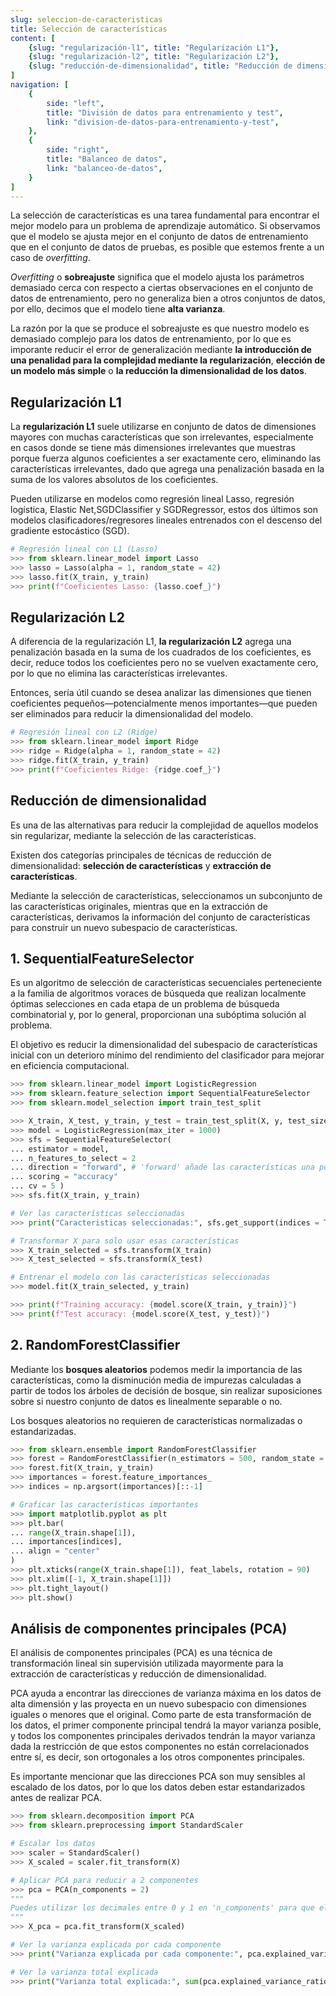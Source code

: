 ```yaml
---
slug: seleccion-de-caracteristicas
title: Selección de características
content: [
	{slug: "regularización-l1", title: "Regularización L1"},
	{slug: "regularización-l2", title: "Regularización L2"},
	{slug: "reducción-de-dimensionalidad", title: "Reducción de dimensionalidad"},
]
navigation: [
	{
		side: "left",
		title: "División de datos para entrenamiento y test",
		link: "division-de-datos-para-entrenamiento-y-test",
	},
	{
		side: "right",
		title: "Balanceo de datos",
		link: "balanceo-de-datos",
	}
]
---
```


La selección de características es una tarea fundamental para encontrar el mejor modelo para un problema de aprendizaje automático. Si observamos que el modelo se ajusta mejor en el conjunto de datos de entrenamiento que en el conjunto de datos de pruebas, es posible que estemos frente a un caso de _overfitting_.

_Overfitting_ o **sobreajuste** significa que el modelo ajusta los parámetros demasiado cerca con respecto a ciertas observaciones en el conjunto de datos de entrenamiento, pero no generaliza bien a otros conjuntos de datos, por ello, decimos que el modelo tiene **alta varianza**.

La razón por la que se produce el sobreajuste es que nuestro modelo es demasiado complejo para los datos de entrenamiento, por lo que es imporante reducir el error de generalización mediante **la introducción de una penalidad para la complejidad mediante la regularización**, **elección de un modelo más simple** o **la reducción la dimensionalidad de los datos**.

## Regularización L1

La **regularización L1** suele utilizarse en conjunto de datos de dimensiones mayores con muchas características que son irrelevantes, especialmente en casos donde se tiene más dimensiones irrelevantes que muestras porque fuerza algunos coeficientes a ser exactamente cero, eliminando las características irrelevantes, dado que agrega una penalización basada en la suma de los valores absolutos de los coeficientes.

Pueden utilizarse en modelos como regresión lineal Lasso, regresión logística, Elastic Net,SGDClassifier y SGDRegressor, estos dos últimos son modelos clasificadores/regresores lineales entrenados con el descenso del gradiente estocástico (SGD). 

```python
# Regresión lineal con L1 (Lasso)
>>> from sklearn.linear_model import Lasso
>>> lasso = Lasso(alpha = 1, random_state = 42)
>>> lasso.fit(X_train, y_train)
>>> print(f"Coeficientes Lasso: {lasso.coef_}")
```

## Regularización L2

A diferencia de la regularización L1, **la regularización L2** agrega una penalización basada en la suma de los cuadrados de los coeficientes, es decir, reduce todos los coeficientes pero no se vuelven exactamente cero, por lo que no elimina las características irrelevantes.

Entonces, sería útil cuando se desea analizar las dimensiones que tienen coeficientes pequeños—potencialmente menos importantes—que pueden ser eliminados para reducir la dimensionalidad del modelo.

```python
# Regresión lineal con L2 (Ridge)
>>> from sklearn.linear_model import Ridge
>>> ridge = Ridge(alpha = 1, random_state = 42)
>>> ridge.fit(X_train, y_train)
>>> print(f"Coeficientes Ridge: {ridge.coef_}")
```

## Reducción de dimensionalidad

Es una de las alternativas para reducir la complejidad de aquellos modelos sin regularizar, mediante la selección de las características.

Existen dos categorías principales de técnicas de reducción de dimensionalidad: **selección de características** y **extracción de características**.

Mediante la selección de características, seleccionamos un subconjunto de las características originales, mientras que en la extracción de características, derivamos la información del conjunto de características para construir un nuevo subespacio de características.

## 1. SequentialFeatureSelector

Es un algoritmo de selección de características secuenciales perteneciente a la familia de algoritmos voraces de búsqueda que realizan localmente óptimas selecciones en cada etapa de un problema de búsqueda combinatorial y, por lo general, proporcionan una subóptima solución al problema.

El objetivo es reducir la dimensionalidad del subespacio de características inicial con un deterioro mínimo del rendimiento del clasificador para mejorar en eficiencia computacional.

```python
>>> from sklearn.linear_model import LogisticRegression
>>> from sklearn.feature_selection import SequentialFeatureSelector
>>> from sklearn.model_selection import train_test_split

>>> X_train, X_test, y_train, y_test = train_test_split(X, y, test_size = 0.3)
>>> model = LogisticRegression(max_iter = 1000)
>>> sfs = SequentialFeatureSelector(
...	estimator = model,
... n_features_to_select = 2
...	direction = "forward", # 'forward' añade las características una por una, 'backward' elimina las características una por una
...	scoring = "accuracy"
... cv = 5 )
>>> sfs.fit(X_train, y_train)

# Ver las características seleccionadas
>>> print("Caracteristicas seleccionadas:", sfs.get_support(indices = True))

# Transformar X para solo usar esas características
>>> X_train_selected = sfs.transform(X_train)
>>> X_test_selected = sfs.transform(X_test)

# Entrenar el modelo con las características seleccionadas
>>> model.fit(X_train_selected, y_train)

>>> print(f"Training accuracy: {model.score(X_train, y_train)}")
>>> print(f"Test accuracy: {model.score(X_test, y_test)}")
```

## 2. RandomForestClassifier

Mediante los **bosques aleatorios** podemos medir la importancia de las características, como la disminución media de impurezas calculadas a partir de todos los árboles de decisión de bosque, sin realizar suposiciones sobre si nuestro conjunto de datos es linealmente separable o no.

Los bosques aleatorios no requieren de características normalizadas o estandarizadas.

```python
>>> from sklearn.ensemble import RandomForestClassifier
>>> forest = RandomForestClassifier(n_estimators = 500, random_state = 1)
>>> forest.fit(X_train, y_train)
>>> importances = forest.feature_importances_
>>> indices = np.argsort(importances)[::-1]

# Graficar las características importantes
>>> import matplotlib.pyplot as plt
>>> plt.bar(
... range(X_train.shape[1]),
... importances[indices],
... align = "center"	
)
>>> plt.xticks(range(X_train.shape[1]), feat_labels, rotation = 90)
>>> plt.xlim([-1, X_train.shape[1]])
>>> plt.tight_layout()
>>> plt.show()
```

## Análisis de componentes principales (PCA)

El análisis de componentes principales (PCA) es una técnica de transformación lineal sin supervisión utilizada mayormente para la extracción de características y reducción de dimensionalidad.

PCA ayuda a encontrar las direcciones de varianza máxima en los datos de alta dimensión y las proyecta en un nuevo subespacio con dimensiones iguales o menores que el original. Como parte de esta transformación de los datos, el primer componente principal tendrá la mayor varianza posible, y todos los componentes principales derivados tendrán la mayor varianza dada la restricción de que estos componentes no están correlacionados entre sí, es decir, son ortogonales a los otros componentes principales.

Es importante mencionar que las direcciones PCA son muy sensibles al escalado de los datos, por lo que los datos deben estar estandarizados antes de realizar PCA.


```python
>>> from sklearn.decomposition import PCA
>>> from sklearn.preprocessing import StandardScaler

# Escalar los datos
>>> scaler = StandardScaler()
>>> X_scaled = scaler.fit_transform(X)

# Aplicar PCA para reducir a 2 componentes
>>> pca = PCA(n_components = 2) 
"""
Puedes utilizar los decimales entre 0 y 1 en 'n_components' para que el algoritmo seleccione el número de componentes necesarios para conservar el % de varianza
"""
>>> X_pca = pca.fit_transform(X_scaled)

# Ver la varianza explicada por cada componente
>>> print("Varianza explicada por cada componente:", pca.explained_variance_ratio_)

# Ver la varianza total explicada
>>> print("Varianza total explicada:", sum(pca.explained_variance_ratio_))
```